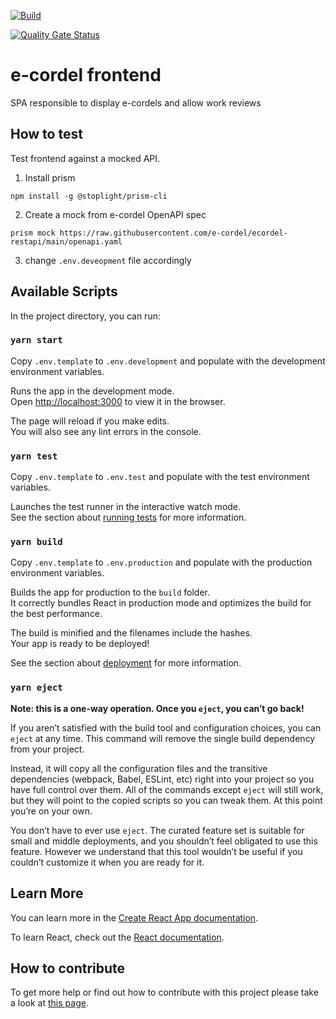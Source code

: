 [![Build](https://github.com/e-cordel/ecordel-frontend/actions/workflows/deploy.yml/badge.svg)](https://github.com/e-cordel/ecordel-frontend/actions/workflows/deploy.yml)

[![Quality Gate Status](https://sonarcloud.io/api/project_badges/measure?project=e-cordel_ecordel-frontend&metric=alert_status)](https://sonarcloud.io/dashboard?id=e-cordel_ecordel-frontend)

# e-cordel frontend

SPA responsible to display e-cordels and allow work reviews

## How to test

Test frontend against a mocked API.

1. Install prism

```npm install -g @stoplight/prism-cli```


2. Create a mock from e-cordel OpenAPI spec

```
prism mock https://raw.githubusercontent.com/e-cordel/ecordel-restapi/main/openapi.yaml
```

3. change `.env.deveopment` file accordingly

## Available Scripts

In the project directory, you can run:

### `yarn start`

Copy `.env.template` to `.env.development` and populate with the development environment variables.

Runs the app in the development mode.\
Open [http://localhost:3000](http://localhost:3000) to view it in the browser.

The page will reload if you make edits.\
You will also see any lint errors in the console.

### `yarn test`

Copy `.env.template` to `.env.test` and populate with the test environment variables.

Launches the test runner in the interactive watch mode.\
See the section about [running tests](https://facebook.github.io/create-react-app/docs/running-tests) for more information.

### `yarn build`

Copy `.env.template` to `.env.production` and populate with the production environment variables.

Builds the app for production to the `build` folder.\
It correctly bundles React in production mode and optimizes the build for the best performance.

The build is minified and the filenames include the hashes.\
Your app is ready to be deployed!

See the section about [deployment](https://facebook.github.io/create-react-app/docs/deployment) for more information.

### `yarn eject`

**Note: this is a one-way operation. Once you `eject`, you can’t go back!**

If you aren’t satisfied with the build tool and configuration choices, you can `eject` at any time. This command will remove the single build dependency from your project.

Instead, it will copy all the configuration files and the transitive dependencies (webpack, Babel, ESLint, etc) right into your project so you have full control over them. All of the commands except `eject` will still work, but they will point to the copied scripts so you can tweak them. At this point you’re on your own.

You don’t have to ever use `eject`. The curated feature set is suitable for small and middle deployments, and you shouldn’t feel obligated to use this feature. However we understand that this tool wouldn’t be useful if you couldn’t customize it when you are ready for it.

## Learn More

You can learn more in the [Create React App documentation](https://facebook.github.io/create-react-app/docs/getting-started).

To learn React, check out the [React documentation](https://reactjs.org/).

## How to contribute

To get more help or find out how to contribute with this project please take a look at [this page](http://www.ecordel.com.br/como-contribuir).
